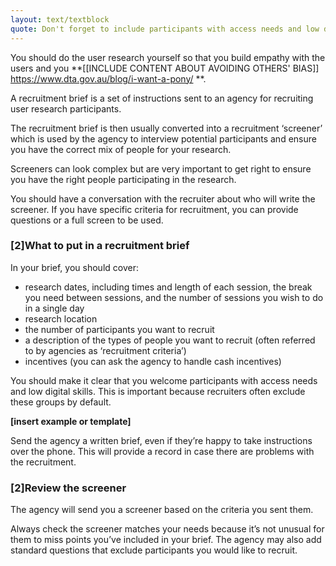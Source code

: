 ```yaml
---
layout: text/textblock
quote: Don't forget to include participants with access needs and low digital skills.
---
```


You should do the user research yourself so that you build empathy with the users and you **[[INCLUDE CONTENT ABOUT AVOIDING OTHERS' BIAS]] https://www.dta.gov.au/blog/i-want-a-pony/ **.

A recruitment brief is a set of instructions sent to an agency for recruiting user research participants.

The recruitment brief is then usually converted into a recruitment ‘screener’ which is used by the agency to interview potential participants and ensure you have the correct mix of people for your research.

Screeners can look complex but are very important to get right to ensure you have the right people participating in the research.

You should have a conversation with the recruiter about who will write the screener. If you have specific criteria for recruitment, you can provide questions or a full screen to be used.

### [2]What to put in a recruitment brief

In your brief, you should cover:
- research dates, including times and length of each session, the break you need between sessions, and the number of sessions you wish to do in a single day
- research location
- the number of participants you want to recruit
- a description of the types of people you want to recruit (often referred to by agencies as ‘recruitment criteria’)
- incentives (you can ask the agency to handle cash incentives)

You should make it clear that you welcome participants with access needs and low digital skills. This is important because recruiters often exclude these groups by default.

**[insert example or template]**

Send the agency a written brief, even if they’re happy to take instructions over the phone. This will provide a record in case there are problems with the recruitment.

### [2]Review the screener

The agency will send you a screener based on the criteria you sent them.

Always check the screener matches your needs because it’s not unusual for them to miss points you’ve included in your brief. The agency may also add standard questions that exclude participants you would like to recruit.
